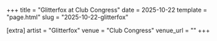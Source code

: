 +++
title = "Glitterfox at Club Congress"
date = 2025-10-22
template = "page.html"
slug = "2025-10-22-glitterfox"

[extra]
artist = "Glitterfox"
venue = "Club Congress"
venue_url = ""
+++

